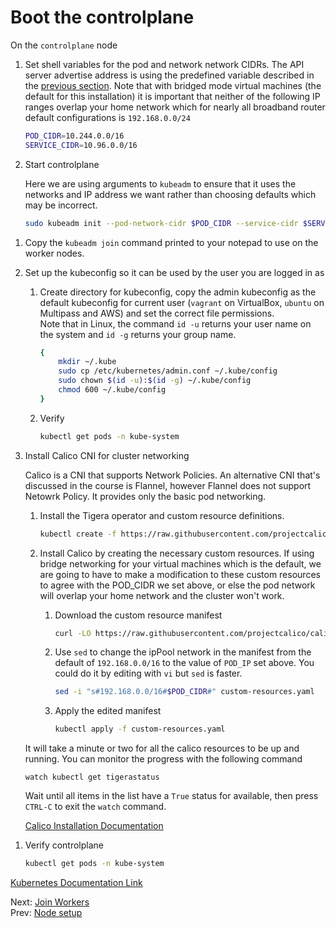 # Boot the controlplane

[//]: # (host:controlplane)



On the `controlplane` node

1.  Set shell variables for the pod and network network CIDRs. The API server advertise address is using the predefined variable described in the [previous section](./04-node-setup.md). Note that with bridged mode virtual machines (the default for this installation) it is important that neither of the following IP ranges overlap your home network which for nearly all broadband router default configurations is `192.168.0.0/24`

    ```bash
    POD_CIDR=10.244.0.0/16
    SERVICE_CIDR=10.96.0.0/16
    ```

1.  Start controlplane

    Here we are using arguments to `kubeadm` to ensure that it uses the networks and IP address we want rather than choosing defaults which may be incorrect.

    ```bash
    sudo kubeadm init --pod-network-cidr $POD_CIDR --service-cidr $SERVICE_CIDR --apiserver-advertise-address $PRIMARY_IP
    ```

[//]: # (command:sleep 10)

1.  Copy the `kubeadm join` command printed to your notepad to use on the worker nodes.

1.  Set up the kubeconfig so it can be used by the user you are logged in as

    1.  Create directory for kubeconfig, copy the admin kubeconfig as the default kubeconfig for current user (`vagrant` on VirtualBox, `ubuntu` on Multipass and AWS) and set the correct file permissions.</br>Note that in Linux, the command `id -u` returns your user name on the system and `id -g` returns your group name.

        ```bash
        {
            mkdir ~/.kube
            sudo cp /etc/kubernetes/admin.conf ~/.kube/config
            sudo chown $(id -u):$(id -g) ~/.kube/config
            chmod 600 ~/.kube/config
        }
        ```

    1.  Verify

        ```bash
        kubectl get pods -n kube-system
        ```

1.  Install Calico CNI for cluster networking

    Calico is a CNI that supports Network Policies. An alternative CNI that's discussed in the course is Flannel, however Flannel does not support Netowrk Policy. It provides only the basic pod networking.

    1. Install the Tigera operator and custom resource definitions.

        ```bash
        kubectl create -f https://raw.githubusercontent.com/projectcalico/calico/v3.30.1/manifests/tigera-operator.yaml
        ```

    1. Install Calico by creating the necessary custom resources. If using bridge networking for your virtual machines which is the default, we are going to have to make a modification to these custom resources to agree with the POD_CIDR we set above, or else the pod network will overlap your home network and the cluster won't work.

        1. Download the custom resource manifest

            ```bash
            curl -LO https://raw.githubusercontent.com/projectcalico/calico/v3.30.1/manifests/custom-resources.yaml
            ```

        1. Use `sed` to change the ipPool network in the manifest from the default of `192.168.0.0/16` to the value of `POD_IP` set above. You could do it by editing with `vi` but `sed` is faster.

            ```bash
            sed -i "s#192.168.0.0/16#$POD_CIDR#" custom-resources.yaml
            ```

        1. Apply the edited manifest

            ```bash
            kubectl apply -f custom-resources.yaml
            ```

    It will take a minute or two for all the calico resources to be up and running. You can monitor the progress with the following command

    ```
    watch kubectl get tigerastatus
    ```

    Wait until all items in the list have a `True` status for available, then press `CTRL-C` to exit the `watch` command.

    [Calico Installation Documentation](https://docs.tigera.io/calico/latest/getting-started/kubernetes/quickstart)

[//]: # (command:sleep 120)

1.  Verify controlplane

    ```bash
    kubectl get pods -n kube-system
    ```

[Kubernetes Documentation Link](https://kubernetes.io/docs/setup/production-environment/tools/kubeadm/create-cluster-kubeadm/)

Next: [Join Workers](./06-workers.md)</br>
Prev: [Node setup](./04-node-setup.md)


